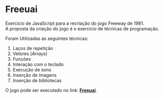 # Freeuai
Exercicio de JavaScript para a recriação do jogo Freeway de 1981.<br>
A proposta da criação do jogo é o exercicio de técnicas de programação.

<p>Foram Utilizadas as seguintes técnicas:</p>

<OL>
			<LI>Laços de repetição
      <LI>Vetores (<I>Arrays</I>)
			<LI>Funções
			<LI>Interação com o teclado
			<LI>Execução de sons
			<LI>Inserção de imagens
			<LI>Inserção de bibliotecas  
		</OL>
      
  <p>O jogo pode ser executado no link: <a href="https://editor.p5js.org/RenanBecker/present/Cf8QGRP4t" target=”_blank”><b>Freeuai</b></a>.
  </P>
